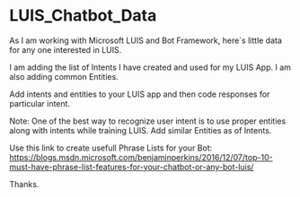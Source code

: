 # LUIS_Chatbot_Data
As I am working with Microsoft LUIS and Bot Framework, here`s little data for any one interested in LUIS.

I am adding the list of Intents I have created and used for my LUIS App.
I am also adding common Entities.

Add intents and entities to your LUIS app and then code responses for particular intent.

Note: One of the best way to recognize user intent is to use proper entities along with intents while training LUIS. Add similar Entities as of Intents.

Use this link to create usefull Phrase Lists for your Bot:
https://blogs.msdn.microsoft.com/benjaminperkins/2016/12/07/top-10-must-have-phrase-list-features-for-your-chatbot-or-any-bot-luis/

Thanks.
